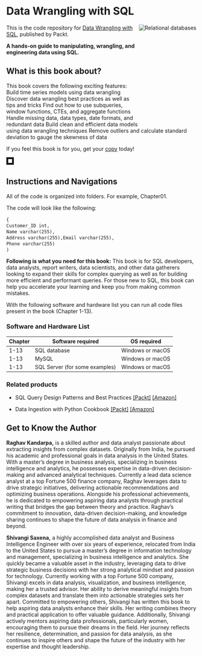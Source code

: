 # Data Wrangling with SQL

<a href="https://www.packtpub.com/product/data-wrangling-with-sql/9781837630028?utm_source=github&utm_medium=repository&utm_campaign=9781837630028"><img src="https://content.packt.com/B19406/cover_image_small.jpg" alt="Relational databases" height="256px" align="right"></a>

This is the code repository for [Data Wrangling with SQL](https://www.packtpub.com/product/data-wrangling-with-sql/9781837630028?utm_source=github&utm_medium=repository&utm_campaign=9781837630028), published by Packt.

**A hands-on guide to manipulating, wrangling, and engineering 
data using SQL.**

## What is this book about?

This book covers the following exciting features:
Build time series models using data wrangling
Discover data wrangling best practices as well as tips and tricks
Find out how to use subqueries, window functions, CTEs, and aggregate functions
Handle missing data, data types, date formats, and redundant data
Build clean and efficient data models using data wrangling techniques
Remove outliers and calculate standard deviation to gauge the skewness of data

If you feel this book is for you, get your [copy](https://www.amazon.com/dp/183763002X) today!

<a href="https://www.packtpub.com/?utm_source=github&utm_medium=banner&utm_campaign=GitHubBanner"><img src="https://raw.githubusercontent.com/PacktPublishing/GitHub/master/GitHub.png" 
alt="https://www.packtpub.com/" border="5" /></a>

## Instructions and Navigations
All of the code is organized into folders. For example, Chapter01.

The code will look like the following:
```
{
Customer_ID int,
Name varchar(255),
Address varchar(255),Email varchar(255),
Phone varchar(255)
)
```

**Following is what you need for this book:**
This book is for SQL developers, data analysts, report writers, data scientists, and other data gatherers looking to expand their skills for complex querying as well as for building more efficient and performant queries.
For those new to SQL, this book can help you accelerate your learning and keep you from making common mistakes.

With the following software and hardware list you can run all code files present in the book (Chapter 1-13).
### Software and Hardware List
| Chapter | Software required | OS required |
| -------- | ------------------------------------ | ----------------------------------- |
| 1-13 | SQL database | Windows or macOS |
| 1-13 | MySQL | Windows or macOS |
| 1-13 | SQL Server (for some examples) | Windows or macOS |

### Related products
* SQL Query Design Patterns and Best Practices [[Packt]](https://www.packtpub.com/product/sql-query-design-patterns-and-best-practices/9781837633289?utm_source=github&utm_medium=repository&utm_campaign=9781837633289) [[Amazon]](https://www.amazon.com/dp/1837633282)

* Data Ingestion with Python Cookbook [[Packt]](https://www.packtpub.com/product/data-ingestion-with-python-cookbook/9781837632602?utm_source=github&utm_medium=repository&utm_campaign=9781837632602) [[Amazon]](https://www.amazon.com/dp/183763260X)



## Get to Know the Author
**Raghav Kandarpa,**
is a skilled author and data analyst passionate about extracting insights from complex 
datasets. Originally from India, he pursued his academic and professional goals in data analysis in the 
United States. With a master’s degree in business analysis, specializing in business intelligence and 
analytics, he possesses expertise in data-driven decision-making and advanced analytical techniques. 
Currently a lead data science analyst at a top Fortune 500 finance company, Raghav leverages data to 
drive strategic initiatives, delivering actionable recommendations and optimizing business operations. 
Alongside his professional achievements, he is dedicated to empowering aspiring data analysts 
through practical writing that bridges the gap between theory and practice. Raghav’s commitment 
to innovation, data-driven decision-making, and knowledge sharing continues to shape the future of 
data analysis in finance and beyond.

**Shivangi Saxena,**
a highly accomplished data analyst and Business Intelligence Engineer with over six 
years of experience, relocated from India to the United States to pursue a master’s degree in information 
technology and management, specializing in business intelligence and analytics. She quickly became 
a valuable asset in the industry, leveraging data to drive strategic business decisions with her strong 
analytical mindset and passion for technology. Currently working with a top Fortune 500 company, 
Shivangi excels in data analysis, visualization, and business intelligence, making her a trusted advisor. 
Her ability to derive meaningful insights from complex datasets and translate them into actionable 
strategies sets her apart. Committed to empowering others, Shivangi has written this book to help 
aspiring data analysts enhance their skills. Her writing combines theory and practical application to 
offer valuable guidance. Additionally, Shivangi actively mentors aspiring data professionals, particularly 
women, encouraging them to pursue their dreams in the field. Her journey reflects her resilience, 
determination, and passion for data analysis, as she continues to inspire others and shape the future 
of the industry with her expertise and thought leadership.



